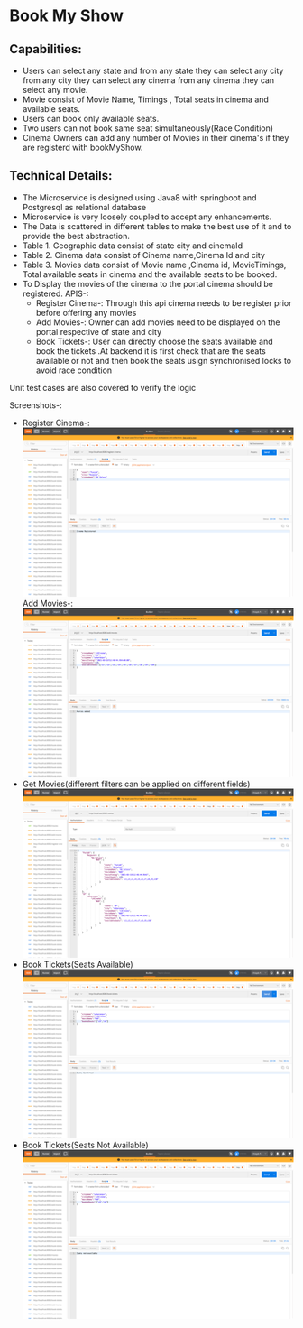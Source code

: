 # Book My Show
## Capabilities:
* Users can select any state and from any state they can select any city 
from any city they can select any cinema from any cinema they can select any movie.
* Movie consist of Movie Name, Timings , Total seats in cinema and available seats.
* Users can book only available seats.
* Two users can not book same seat simultaneously(Race Condition)
* Cinema Owners can add any number of Movies in their cinema's if they are registerd with bookMyShow.

## Technical Details:
* The Microservice is designed using Java8 with springboot and Postgresql as 
relational database
* Microservice is very loosely coupled to accept any enhancements.
* The Data is scattered in different tables to make the best use of it and to provide the 
best abstraction.
* Table 1. Geographic data consist of state city and cinemaId
* Table 2. Cinema data consist of Cinema name,Cinema Id and city 
* Table 3. Movies data consist of Movie name ,Cinema id, MovieTimings,
Total available seats in cinema and the available seats to be booked.
*  To Display the movies of the cinema to the portal cinema should be registered.
APIS-:
   * Register Cinema-:
     Through this api cinema needs to be register prior before offering any movies
   * Add Movies-:
     Owner can add movies need to be displayed on the portal respective of state and city
   * Book Tickets-:
     User can directly choose the seats available and book the tickets .At backend it is first check that are the seats
     available or not and then book the seats usign synchronised locks
     to avoid race condition
    
Unit test cases are also covered to verify the logic
 
Screenshots-:
* Register Cinema-:
![img_5.png](img_5.png)
Add Movies-:
![img_1.png](img_1.png)
* Get Movies(different filters can be applied on different fields)
  ![img_6.png](img_6.png)
* Book Tickets(Seats Available)
![img_2.png](img_2.png)
* Book Tickets(Seats Not Available)
![img_3.png](img_3.png)

